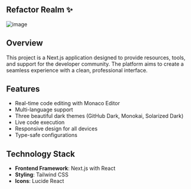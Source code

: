 ## Refactor Realm ✨

![image](https://github.com/user-attachments/assets/9ab8794a-3992-4f51-988d-3492715d2ac6)

## Overview

This project is a Next.js application designed to provide resources, tools, and support for the developer community. The platform aims to create a seamless experience with a clean, professional interface.

## Features

- Real-time code editing with Monaco Editor
- Multi-language support
- Three beautiful dark themes (GitHub Dark, Monokai, Solarized Dark)
- Live code execution
- Responsive design for all devices
- Type-safe configurations

## Technology Stack

- **Frontend Framework**: Next.js with React
- **Styling**: Tailwind CSS
- **Icons**: Lucide React
